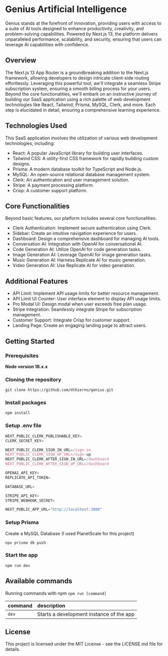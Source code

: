 # Genius Artificial Intelligence
Genius  stands at the forefront of innovation, providing users with access to a suite of AI tools designed to enhance productivity, creativity, and problem-solving capabilities. Powered by Next.js 13, the platform delivers unparalleled performance, scalability, and security, ensuring that users can leverage AI capabilities with confidence.


## Overview

The Next.js 13 App Router is a groundbreaking addition to the Next.js framework, allowing developers to design intricate client-side routing effortlessly. Leveraging this powerful tool, we'll integrate a seamless Stripe subscription system, ensuring a smooth billing process for your users. Beyond the core functionalities, we'll embark on an instructive journey of building our SaaS application using a rich palette of web development technologies like React, Tailwind, Prisma, MySQL, Clerk, and more. Each step is elucidated in detail, ensuring a comprehensive learning experience.


## Technologies Used
This SaaS application involves the utilization of various web development technologies, including:

- React: A popular JavaScript library for building user interfaces.
- Tailwind CSS: A utility-first CSS framework for rapidly building custom designs.
- Prisma: A modern database toolkit for TypeScript and Node.js.
- MySQL: An open-source relational database management system.
- Clerk: An authentication and user management solution.
- Stripe: A payment processing platform.
- Crisp: A customer support platform.


## Core Functionalities

Beyond basic features, our platform includes several core functionalities:

- Clerk Authentication: Implement secure authentication using Clerk.
- Sidebar: Create an intuitive navigation experience for users.
- Dashboard: Design a comprehensive dashboard for managing AI tools.
- Conversation AI: Integration with OpenAI for conversational AI.
- Code Generation AI: Utilize OpenAI for code generation tasks.
- Image Generation AI: Leverage OpenAI for image generation tasks.
- Music Generation AI: Harness Replicate AI for music generation.
- Video Generation AI: Use Replicate AI for video generation.


## Additional Features

- API Limit: Implement API usage limits for better resource management.
- API Limit UI Counter: User interface element to display API usage limits.
- Pro Modal UI: Design modal when user exceeds free plan usage.
- Stripe Integration: Seamlessly integrate Stripe for subscription management.
- Customer Support: Integrate Crisp for customer support.
- Landing Page: Create an engaging landing page to attract users.

## Getting Started
### Prerequisites

**Node version 18.x.x**

### Cloning the repository

```shell
git clone https://github.com/dthierno/genius.git
```

### Install packages

```shell
npm install
```

### Setup .env file


```js
NEXT_PUBLIC_CLERK_PUBLISHABLE_KEY=
CLERK_SECRET_KEY=

NEXT_PUBLIC_CLERK_SIGN_IN_URL=/sign-in
NEXT_PUBLIC_CLERK_SIGN_UP_URL=/sign-up
NEXT_PUBLIC_CLERK_AFTER_SIGN_IN_URL=/dashboard
NEXT_PUBLIC_CLERK_AFTER_SIGN_UP_URL=/dashboard

OPENAI_API_KEY=
REPLICATE_API_TOKEN=

DATABASE_URL=

STRIPE_API_KEY=
STRIPE_WEBHOOK_SECRET=

NEXT_PUBLIC_APP_URL="http://localhost:3000"
```

### Setup Prisma

Create a MySQL Database (I used PlanetScale for this project)

```shell
npx prisma db push

```

### Start the app

```shell
npm run dev
```

## Available commands

Running commands with npm `npm run [command]`

| command         | description                              |
| :-------------- | :--------------------------------------- |
| `dev`           | Starts a development instance of the app |

## License

This project is licensed under the MIT License - see the LICENSE.md file for details.
